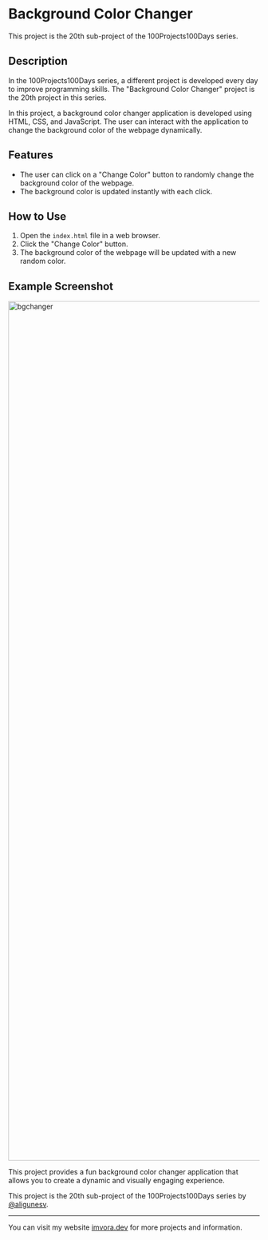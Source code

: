 # Background Color Changer

This project is the 20th sub-project of the 100Projects100Days series.

## Description

In the 100Projects100Days series, a different project is developed every day to improve programming skills. The "Background Color Changer" project is the 20th project in this series.

In this project, a background color changer application is developed using HTML, CSS, and JavaScript. The user can interact with the application to change the background color of the webpage dynamically.

## Features

- The user can click on a "Change Color" button to randomly change the background color of the webpage.
- The background color is updated instantly with each click.

## How to Use

1. Open the `index.html` file in a web browser.
2. Click the "Change Color" button.
3. The background color of the webpage will be updated with a new random color.

## Example Screenshot

<img width="1720" alt="bgchanger" src="https://github.com/aligunesv/100projects100day/assets/82121296/ae5d6383-6c5f-4d22-89dc-34a0d863c8fd">


This project provides a fun background color changer application that allows you to create a dynamic and visually engaging experience.

This project is the 20th sub-project of the 100Projects100Days series by [@aligunesv](https://github.com/aligunesv/100projects100day).

----

You can visit my website [imvora.dev](https://www.imvora.dev) for more projects and information.

